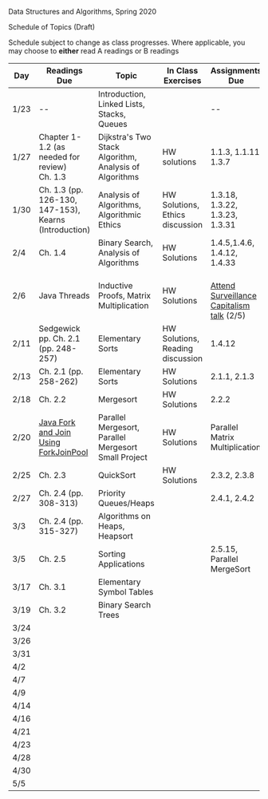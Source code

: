 Data Structures and Algorithms, Spring 2020

Schedule of Topics (Draft)

 

Schedule subject to change as class progresses.  Where applicable, you may choose to **either** read A readings or B readings

| Day  | Readings Due                                                 | Topic                                                  | In Class Exercises                    | Assignments Due                                              |
| ---- | ------------------------------------------------------------ | ------------------------------------------------------ | ------------------------------------- | ------------------------------------------------------------ |
| 1/23 | --                                                           | Introduction, Linked Lists, Stacks, Queues             |                                       | --                                                           |
| 1/27 | Chapter 1-1.2 (as needed for review)<br />Ch. 1.3            | Dijkstra's Two Stack Algorithm, Analysis of Algorithms | HW solutions                          | 1.1.3, 1.1.11, 1.3.7                                         |
| 1/30 | Ch. 1.3 (pp. 126-130,  147-153),<br />Kearns (Introduction)  | Analysis of Algorithms,<br />Algorithmic Ethics        | HW Solutions,<br />Ethics discussion  | 1.3.18, 1.3.22, 1.3.23, 1.3.31                               |
| 2/4  | Ch. 1.4                                                      | Binary Search, Analysis of Algorithms                  | HW Solutions                          | 1.4.5,1.4.6, 1.4.12, 1.4.33                                  |
| 2/6  | Java Threads                                                 | Inductive Proofs, Matrix Multiplication                | HW Solutions                          | <br />[Attend Surveillance Capitalism talk](https://www.ursinus.edu/calendar/event_id/17789/view/event) (2/5) |
| 2/11 | Sedgewick pp. Ch. 2.1 (pp. 248-257)                          | Elementary Sorts                                       | HW Solutions,<br />Reading discussion | 1.4.12                                                       |
| 2/13 | Ch. 2.1 (pp. 258-262)                                        | Elementary Sorts                                       | HW Solutions                          | 2.1.1, 2.1.3                                                 |
| 2/18 | Ch. 2.2                                                      | Mergesort                                              | HW Solutions                          | 2.2.2                                                        |
| 2/20 | [Java Fork and Join Using ForkJoinPool](http://tutorials.jenkov.com/java-util-concurrent/java-fork-and-join-forkjoinpool.html) | Parallel Mergesort, Parallel Mergesort Small Project   | HW Solutions                          | Parallel Matrix Multiplication                               |
| 2/25 | Ch. 2.3                                                      | QuickSort                                              | HW Solutions                          | 2.3.2, 2.3.8                                                 |
| 2/27 | Ch. 2.4 (pp. 308-313)                                        | Priority Queues/Heaps                                  |                                       | 2.4.1, 2.4.2                                                 |
| 3/3  | Ch. 2.4 (pp. 315-327)                                        | Algorithms on Heaps, Heapsort                          |                                       |                                                              |
| 3/5  | Ch. 2.5                                                      | Sorting Applications                                   |                                       | 2.5.15, Parallel MergeSort                                   |
| 3/17 | Ch. 3.1                                                      | Elementary Symbol Tables                               |                                       |                                                              |
| 3/19 | Ch. 3.2                                                      | Binary Search Trees                                    |                                       |                                                              |
| 3/24 |                                                              |                                                        |                                       |                                                              |
| 3/26 |                                                              |                                                        |                                       |                                                              |
| 3/31 |                                                              |                                                        |                                       |                                                              |
| 4/2  |                                                              |                                                        |                                       |                                                              |
| 4/7  |                                                              |                                                        |                                       |                                                              |
| 4/9  |                                                              |                                                        |                                       |                                                              |
| 4/14 |                                                              |                                                        |                                       |                                                              |
| 4/16 |                                                              |                                                        |                                       |                                                              |
| 4/21 |                                                              |                                                        |                                       |                                                              |
| 4/23 |                                                              |                                                        |                                       |                                                              |
| 4/28 |                                                              |                                                        |                                       |                                                              |
| 4/30 |                                                              |                                                        |                                       |                                                              |
| 5/5  |                                                              |                                                        |                                       |                                                              |

 